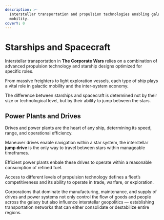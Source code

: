 ```yaml
---
description: >-
  Interstellar transportation and propulsion technologies enabling galactic
  mobility.
coverY: 0
---
```


# Starships and Spacecraft

Interstellar transportation in **The Corporate Wars** relies on a combination of advanced propulsion technology and starship designs optimized for specific roles.

From massive freighters to light exploration vessels, each type of ship plays a vital role in galactic mobility and the inter-system economy.

The difference between starships and spacecraft is determined not by their size or technological level, but by their ability to jump between the stars.

## Power Plants and Drives

Drives and power plants are the heart of any ship, determining its speed, range, and operational efficiency.

Maneuver drives enable navigation within a star system, the interstellar **jump drive** is the only way to travel between stars within manageable timeframes.

Efficient power plants enbale these drives to operate within a reasonable consumption of refined fuel.

Access to different levels of propulsion technology defines a fleet’s competitiveness and its ability to operate in trade, warfare, or exploration.

Corporations that dominate the manufacturing, maintenance, and supply of drives and power systems not only control the flow of goods and people across the galaxy but also influence interstellar geopolitics — establishing transportation networks that can either consolidate or destabilize entire regions.
